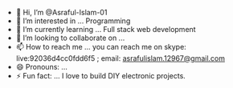 - 👋 Hi, I’m @Asraful-Islam-01
- 👀 I’m interested in ... Programming
- 🌱 I’m currently learning ... Full stack web development
- 💞️ I’m looking to collaborate on ...
- 📫 How to reach me ... you can reach me on skype: live:92036d4cc0fdd6f5 ; email: asrafulislam.12967@gmail.com
- 😄 Pronouns: ...
- ⚡ Fun fact: ... I love to build DIY electronic projects.

<!---
Asraful-Islam-01/Asraful-Islam-01 is a ✨ special ✨ repository because its `README.md` (this file) appears on your GitHub profile.
You can click the Preview link to take a look at your changes.
--->
